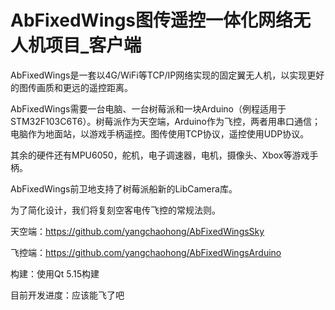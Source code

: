# AbFixedWings图传遥控一体化网络无人机项目_客户端

AbFixedWings是一套以4G/WiFi等TCP/IP网络实现的固定翼无人机，以实现更好的图传画质和更远的遥控距离。

AbFixedWings需要一台电脑、一台树莓派和一块Arduino（例程适用于STM32F103C6T6）。树莓派作为天空端，Arduino作为飞控，两者用串口通信；电脑作为地面站，以游戏手柄遥控。图传使用TCP协议，遥控使用UDP协议。

其余的硬件还有MPU6050，舵机，电子调速器，电机，摄像头、Xbox等游戏手柄。

AbFixedWings前卫地支持了树莓派船新的LibCamera库。

为了简化设计，我们将复刻空客电传飞控的常规法则。

天空端：https://github.com/yangchaohong/AbFixedWingsSky

飞控端：https://github.com/yangchaohong/AbFixedWingsArduino

构建：使用Qt 5.15构建

目前开发进度：应该能飞了吧
